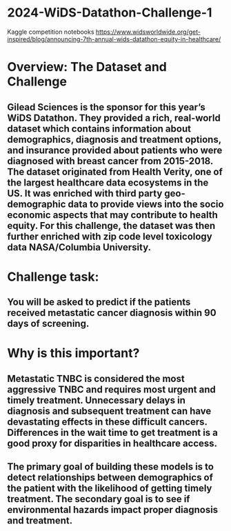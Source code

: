 # 2024-WiDS-Datathon-Challenge-1
Kaggle competition notebooks https://www.widsworldwide.org/get-inspired/blog/announcing-7th-annual-wids-datathon-equity-in-healthcare/
# Overview: The Dataset and Challenge
## Gilead Sciences is the sponsor for this year’s WiDS Datathon. They provided a rich, real-world dataset which contains information about demographics, diagnosis and treatment options, and insurance provided about patients who were diagnosed with breast cancer from 2015-2018. The dataset originated from Health Verity, one of the largest healthcare data ecosystems in the US. It was enriched with third party geo-demographic data to provide views into the socio economic aspects that may contribute to health equity. For this challenge, the dataset was then further enriched with zip code level toxicology data NASA/Columbia University.

# Challenge task:
## You will be asked to predict if the patients received metastatic cancer diagnosis within 90 days of screening.

# Why is this important?
## Metastatic TNBC is considered the most aggressive TNBC and requires most urgent and timely treatment. Unnecessary delays in diagnosis and subsequent treatment can have devastating effects in these difficult cancers. Differences in the wait time to get treatment is a good proxy for disparities in healthcare access.

## The primary goal of building these models is to detect relationships between demographics of the patient with the likelihood of getting timely treatment. The secondary goal is to see if environmental hazards impact proper diagnosis and treatment.
